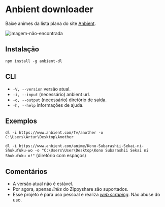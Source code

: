 # Anbient downloader

Baixe animes da lista plana do site [Anbient](https://www.anbient.com/).

![imagem-não-encontrada](https://i.imgur.com/bpszYqW.png)

## Instalação
`npm install -g anbient-dl`

## CLI
- `-V, --version` versão atual.
- `-i, --input` (necessário) anbient url.
- `-o, --output` (necessário) diretório de saída. 
- `-h, --help` informações de ajuda.

## Exemplos
`dl -i https://www.anbient.com/Tv/another -o C:\Users\Artur\Desktop\Another`

`dl -i https://www.anbient.com/anime/Kono-Subarashii-Sekai-ni-Shukufuku-wo -o "C:\Users\User\Desktop\Kono Subarashii Sekai ni Shukufuku o!"` (diretório com espaços)

## Comentários

- A versão atual não é estável.
- Por agora, apenas *links* do Zippyshare são suportados.
- Esse projeto é para uso pessoal e realiza *[web scraping](https://pt.wikipedia.org/wiki/Coleta_de_dados_web)*. Não abuse do uso.